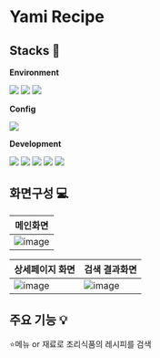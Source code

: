 # Yami Recipe

## Stacks :hammer:


<p><b>Environment</b></p>

<img src="https://img.shields.io/badge/visualstudiocode-007ACC?style=for-the-badge&logo=visualstudiocode&logoColor=white"></img>
<img src="https://img.shields.io/badge/git-F05032?style=for-the-badge&logo=git&logoColor=white"></img>
<img src="https://img.shields.io/badge/github-181717?style=for-the-badge&logo=github&logoColor=white"></img>
<br/>

<p><b>Config</b></p>

<img src="https://img.shields.io/badge/npm-CB3837?style=for-the-badge&logo=npm&logoColor=white"></img>
<br/>

<p><b>Development</b></p>

<img src="https://img.shields.io/badge/React-61DAFB?style=for-the-badge&logo=React&logoColor=white"></img>
<img src="https://img.shields.io/badge/JavaScript-F7DF1E?style=for-the-badge&logo=JavaScript&logoColor=white"></img>
<img src="https://img.shields.io/badge/reactrouter-CA4245?style=for-the-badge&logo=reactrouter&logoColor=white"></img>
<img src="https://img.shields.io/badge/axios-5A29E4?style=for-the-badge&logo=axios&logoColor=white"></img>
<img src="https://img.shields.io/badge/styledcomponents-DB7093?style=for-the-badge&logo=styledcomponents&logoColor=white"></img>
<br/>

## 화면구성 :computer:

|메인화면|
|---|
|![image](https://user-images.githubusercontent.com/88264006/234268193-60ebc4dd-d267-43a6-8b69-6c15d99f5aa6.png)|

|상세페이지 화면|검색 결과화면|
|---|---|
|![image](https://user-images.githubusercontent.com/88264006/234271956-a175d07a-92d5-468d-93d3-f24f37a27b26.png)|![image](https://user-images.githubusercontent.com/88264006/234270302-a5e00992-ee26-4946-9816-89be2bfbbfc7.png)|

## 주요 기능 :bulb: 

⭐<span>메뉴 or 재료로 조리식품의 레시피를 검색</span><br/>


